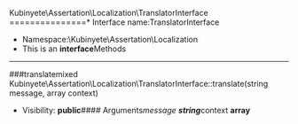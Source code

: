 Kubinyete\Assertation\Localization\TranslatorInterface
===============* Interface name:TranslatorInterface
* Namespace:\Kubinyete\Assertation\Localization
* This is an **interface**Methods
-------
###translatemixed Kubinyete\Assertation\Localization\TranslatorInterface::translate(string message, array context)



* Visibility: **public**#### Arguments*message **string***context **array**